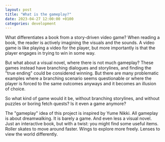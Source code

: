 ```yaml
---
layout: post
title: "What is the gameplay?"
date: 2023-04-27 12:00:00 +0100
categories: development
---
```


What differentiates a book from a story-driven video game? When reading a book, the reader is actively imagining the visuals and the sounds. A video game is like playing a video for the player, but more importantly is that the player engages in trying to win in some way.

But what about a visual novel, where there is not much gameplay? These games instead have branching dialogues and storylines, and finding the "true ending" could be considered winning. But there are many problematic examples where a branching scenario seems questionable or where the player is forced to the same outcomes anyways and it becomes an illusion of choice.

So what kind of game would it be, without branching storylines, and without puzzles or boring fetch quests? Is it even a game anymore?

The "gameplay" idea of this project is inspired by Yume Nikki. All gameplay is about dreamwalking. It is barely a game. And even less a visual novel. Just an interactive book, but with a twist: you might find some useful items. Roller skates to move around faster. Wings to explore more freely. Lenses to view the world differently.